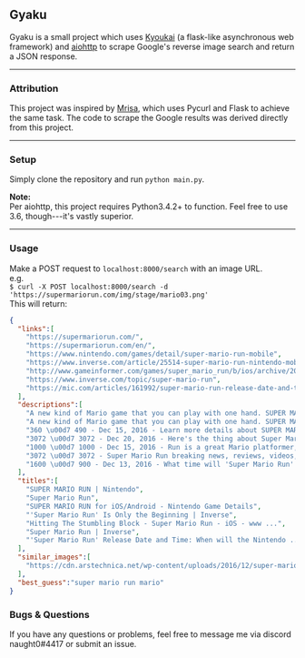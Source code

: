 ## Gyaku

Gyaku is a small project which uses [Kyoukai](https://github.com/SunDwarf/Kyoukai) (a flask-like asynchronous web framework) and [aiohttp](https://github.com/aio-libs/aiohttp) to scrape Google's reverse image search and return a JSON response.

---------------
### Attribution

This project was inspired by [Mrisa](https://github.com/vivithemage/mrisa), which uses Pycurl and Flask to achieve the same task. The code to scrape the Google results was derived directly from this project.

---------------

### Setup

Simply clone the repository and run `python main.py`.  


**Note:**  
Per aiohttp, this project requires Python3.4.2+ to function. Feel free to use 3.6, though---it's vastly superior.

---------------

### Usage
Make a POST request to `localhost:8000/search` with an image URL.  
e.g.  
`$ curl -X POST localhost:8000/search -d 'https://supermariorun.com/img/stage/mario03.png'`  
This will return:  
```JSON
{
  "links":[
    "https://supermariorun.com/",
    "https://supermariorun.com/en/",
    "https://www.nintendo.com/games/detail/super-mario-run-mobile",
    "https://www.inverse.com/article/25514-super-mario-run-nintendo-mobile-titles",
    "http://www.gameinformer.com/games/super_mario_run/b/ios/archive/2016/12/15/super-mario-run-iphone-game-informer-review.aspx",
    "https://www.inverse.com/topic/super-mario-run",
    "https://mic.com/articles/161992/super-mario-run-release-date-and-time-when-will-the-nintendo-game-launch"
  ],
  "descriptions":[
    "A new kind of Mario game that you can play with one hand. SUPER MARIO RUN Scheduled for 12.15.2016 release.",
    "A new kind of Mario game that you can play with one hand. SUPER MARIO RUN Scheduled for 12.15.2016 release.",
    "360 \u00d7 490 - Dec 15, 2016 - Learn more details about SUPER MARIO RUN for iOS/Android and take a look at gameplay screenshots and videos.",
    "3072 \u00d7 3072 - Dec 20, 2016 - Here's the thing about Super Mario Run: It's fine. It's not some kind of life-changing revelation now that Nintendo has fully, officially come to\u00a0...",
    "1000 \u00d7 1000 - Dec 15, 2016 - Run is a great Mario platformer, but it left me wanting more, to a fault.",
    "3072 \u00d7 3072 - Super Mario Run breaking news, reviews, videos, photos, arguments, and predictions: Everything you need to know about Super Mario Run.",
    "1600 \u00d7 900 - Dec 13, 2016 - What time will 'Super Mario Run' launch on the App Store?"
  ],
  "titles":[
    "SUPER MARIO RUN | Nintendo",
    "Super Mario Run",
    "SUPER MARIO RUN for iOS/Android - Nintendo Game Details",
    "'Super Mario Run' Is Only the Beginning | Inverse",
    "Hitting The Stumbling Block - Super Mario Run - iOS - www ...",
    "Super Mario Run | Inverse",
    "'Super Mario Run' Release Date and Time: When will the Nintendo ..."
  ],
  "similar_images":[
    "https://cdn.arstechnica.net/wp-content/uploads/2016/12/super-mario-run.jpg"
  ],
  "best_guess":"super mario run mario"
}
```

### Bugs & Questions

If you have any questions or problems, feel free to message me via discord naught0#4417 or submit an issue.
